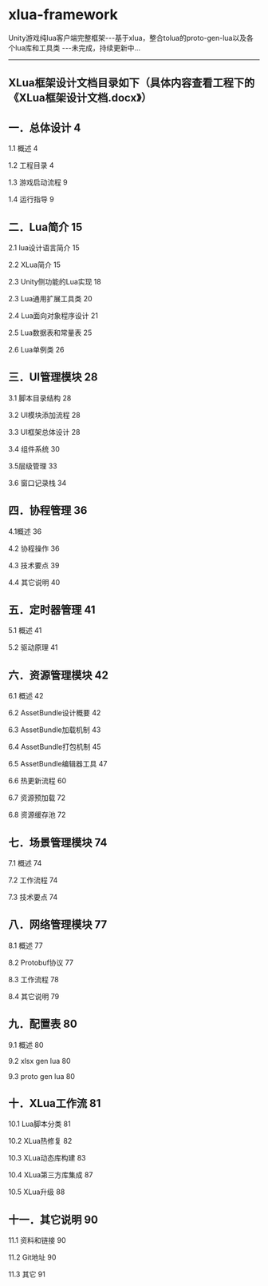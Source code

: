 # xlua-framework
Unity游戏纯lua客户端完整框架---基于xlua，整合tolua的proto-gen-lua以及各个lua库和工具类
---未完成，持续更新中...

-------------------------------------------------------------------

XLua框架设计文档目录如下（具体内容查看工程下的《XLua框架设计文档.docx》）
-
一．总体设计	4
-
1.1 概述	4

1.2 工程目录	4

1.3 游戏启动流程	9

1.4 运行指导	9

二．Lua简介	15
-

2.1 lua设计语言简介	15

2.2 XLua简介	15

2.3 Unity侧功能的Lua实现	18

2.3 Lua通用扩展工具类	20

2.4 Lua面向对象程序设计	21

2.5 Lua数据表和常量表	25

2.6 Lua单例类	26

三．UI管理模块	28
-

3.1 脚本目录结构	28

3.2 UI模块添加流程	28

3.3 UI框架总体设计	28

3.4 组件系统	30

3.5层级管理	33

3.6 窗口记录栈	34

四．协程管理	36
-

4.1概述	36

4.2 协程操作	36

4.3 技术要点	39

4.4 其它说明	40

五．定时器管理	41
-

5.1 概述	41

5.2 驱动原理	41

六．资源管理模块	42
-

6.1 概述	42

6.2 AssetBundle设计概要	42

6.3 AssetBundle加载机制	43

6.4 AssetBundle打包机制	45

6.5 AssetBundle编辑器工具	47

6.6 热更新流程	60

6.7 资源预加载	72

6.8 资源缓存池	72

七．场景管理模块	74
-

7.1 概述	74

7.2 工作流程	74

7.3 技术要点	74

八．网络管理模块	77
-

8.1 概述	77

8.2 Protobuf协议	77

8.3 工作流程	78

8.4 其它说明	79

九．配置表	80
-

9.1 概述	80

9.2 xlsx gen lua	80

9.3 proto gen lua	80

十．XLua工作流	81
-

10.1 Lua脚本分类	81

10.2 XLua热修复	82

10.3 XLua动态库构建	83

10.4 XLua第三方库集成	87

10.5 XLua升级	88

十一．其它说明	90
-

11.1 资料和链接	90

11.2 Git地址	90

11.3 其它	91



 
